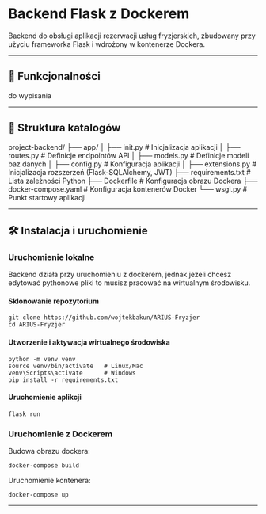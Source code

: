 # Backend Flask z Dockerem

Backend do obsługi aplikacji rezerwacji usług fryzjerskich, zbudowany przy użyciu frameworka Flask i wdrożony w kontenerze Dockera.

---

## 🔧 **Funkcjonalności**

do wypisania

---

## 📁 **Struktura katalogów**

project-backend/
├── app/
│   ├── init.py          # Inicjalizacja aplikacji
│   ├── routes.py            # Definicje endpointów API
│   ├── models.py            # Definicje modeli baz danych
│   ├── config.py            # Konfiguracja aplikacji
│   ├── extensions.py        # Inicjalizacja rozszerzeń (Flask-SQLAlchemy, JWT)
├── requirements.txt         # Lista zależności Python
├── Dockerfile               # Konfiguracja obrazu Dockera
├── docker-compose.yaml      # Konfiguracja kontenerów Docker
└── wsgi.py                  # Punkt startowy aplikacji

---

## 🛠️ **Instalacja i uruchomienie**

### Uruchomienie lokalne

Backend działa przy uruchomieniu z dockerem, jednak jezeli chcesz edytować pythonowe pliki to musisz pracować na wirtualnym środowisku.

#### Sklonowanie repozytorium
```
git clone https://github.com/wojtekbakun/ARIUS-Fryzjer
cd ARIUS-Fryzjer
```

#### Utworzenie i aktywacja wirtualnego środowiska
```
python -m venv venv
source venv/bin/activate   # Linux/Mac
venv\Scripts\activate      # Windows
pip install -r requirements.txt
```

#### Uruchomienie aplikcji
```
flask run
```

### Uruchomienie z Dockerem
Budowa obrazu dockera:
```
docker-compose build
```

Uruchomienie kontenera:
```
docker-compose up
```
---